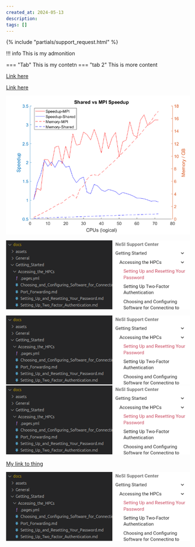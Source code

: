 ```yaml
---
created_at: 2024-05-13
description: 
tags: []
---
```


{% include "partials/support_request.html" %}


!!! info
    This is my admonition


=== "Tab"
    This is my contetn
=== "tab 2"
    This is more content

[Link here](../FAQs/How_can_I_give_read_only_team_members_access_to_my_files.md)

[Link here](../Announcements/Mahuika_Maui_Differences.md)

![My picture](../../assets/images/ABAQUS.png)

![alt text](../../assets/images/doc_struct-1.png)

![alt text](../../assets/images/doc_struct-1.png)
![alt text](../../assets/images/doc_struct-3.png)

[My link to thing](How_can_I_let_my_fellow_project_team_members_read_or_write_my_files.md)

![alt text](../../assets/images/doc_struct-17.png)
